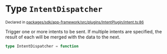 # Type `IntentDispatcher`
<sub>Declared in [packages/sdk/app-framework/src/plugins/IntentPlugin/intent.ts:86](https://github.com/dxos/dxos/blob/5efa14d7c/packages/sdk/app-framework/src/plugins/IntentPlugin/intent.ts#L86)</sub>


Trigger one or more intents to be sent.
If multiple intents are specified, the result of each will be merged with the data to the next.

```ts
type IntentDispatcher = function
```

